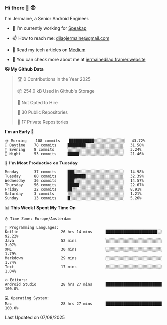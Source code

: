 ### Hi there 👋 😎
I'm Jermaine, a Senior Android Engineer.

- 🔭 I’m currently working for [Speakap](https://www.speakap.com/)

- 📫 How to reach me: dilaojermaine@gmail.com

- 📖 Read my tech articles on [Medium](https://jermainedilao.medium.com/)

- 👀 You can check more about me at [jermainedilao.framer.website](https://jermainedilao.framer.website)

<!--
**jermainedilao/jermainedilao** is a ✨ _special_ ✨ repository because its `README.md` (this file) appears on your GitHub profile.

Here are some ideas to get you started:

- 🔭 I’m currently working on ...
- 🌱 I’m currently learning ...
- 👯 I’m looking to collaborate on ...
- 🤔 I’m looking for help with ...
- 💬 Ask me about ...
- 📫 How to reach me: ...
- 😄 Pronouns: ...
- ⚡ Fun fact: ...
-->

<!--START_SECTION:waka-->
**🐱 My Github Data** 

> 🏆 0 Contributions in the Year 2025
 > 
> 📦 254.0 kB Used in Github's Storage 
 > 
> 🚫 Not Opted to Hire
 > 
> 📜 30 Public Repositories 
 > 
> 🔑 17 Private Repositories  
 > 
**I'm an Early 🐤** 

```text
🌞 Morning    108 commits    ███████████░░░░░░░░░░░░░░   43.72% 
🌆 Daytime    78 commits     ████████░░░░░░░░░░░░░░░░░   31.58% 
🌃 Evening    8 commits      ░░░░░░░░░░░░░░░░░░░░░░░░░   3.24% 
🌙 Night      53 commits     █████░░░░░░░░░░░░░░░░░░░░   21.46%

```
📅 **I'm Most Productive on Tuesday** 

```text
Monday       37 commits     ███░░░░░░░░░░░░░░░░░░░░░░   14.98% 
Tuesday      80 commits     ████████░░░░░░░░░░░░░░░░░   32.39% 
Wednesday    36 commits     ███░░░░░░░░░░░░░░░░░░░░░░   14.57% 
Thursday     56 commits     █████░░░░░░░░░░░░░░░░░░░░   22.67% 
Friday       22 commits     ██░░░░░░░░░░░░░░░░░░░░░░░   8.91% 
Saturday     3 commits      ░░░░░░░░░░░░░░░░░░░░░░░░░   1.21% 
Sunday       13 commits     █░░░░░░░░░░░░░░░░░░░░░░░░   5.26%

```


📊 **This Week I Spent My Time On** 

```text
⌚︎ Time Zone: Europe/Amsterdam

💬 Programming Languages: 
Kotlin                   26 hrs 14 mins      ███████████████████████░░   92.22% 
Java                     52 mins             ░░░░░░░░░░░░░░░░░░░░░░░░░   3.07% 
XML                      30 mins             ░░░░░░░░░░░░░░░░░░░░░░░░░   1.79% 
Markdown                 29 mins             ░░░░░░░░░░░░░░░░░░░░░░░░░   1.74% 
Text                     17 mins             ░░░░░░░░░░░░░░░░░░░░░░░░░   1.04%

🔥 Editors: 
Android Studio           28 hrs 27 mins      █████████████████████████   100.0%

💻 Operating System: 
Mac                      28 hrs 27 mins      █████████████████████████   100.0%

```


 Last Updated on 07/08/2025
<!--END_SECTION:waka-->
